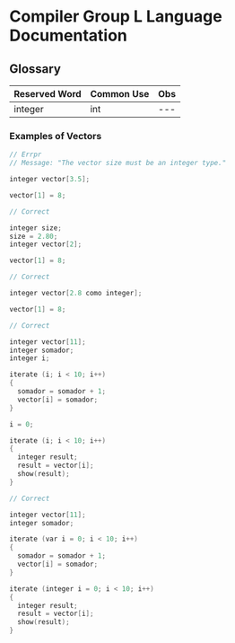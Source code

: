 # Compiler Group L Language Documentation 

## Glossary

| Reserved Word | Common Use | Obs |
|--- |--- |--- |
| integer | int | --- |


### Examples of Vectors

```cpp
// Errpr
// Message: "The vector size must be an integer type."

integer vector[3.5];

vector[1] = 8;
```

```cpp
// Correct

integer size;
size = 2.80;
integer vector[2];

vector[1] = 8;
```

```cpp
// Correct

integer vector[2.8 como integer];

vector[1] = 8;
```

```cpp
// Correct

integer vector[11];
integer somador;
integer i;

iterate (i; i < 10; i++)
{
  somador = somador + 1;
  vector[i] = somador;
}

i = 0;

iterate (i; i < 10; i++)
{
  integer result;
  result = vector[i];
  show(result);
}
```

```cpp
// Correct

integer vector[11];
integer somador;

iterate (var i = 0; i < 10; i++)
{
  somador = somador + 1;
  vector[i] = somador;
}

iterate (integer i = 0; i < 10; i++)
{
  integer result;
  result = vector[i];
  show(result);
}
```
